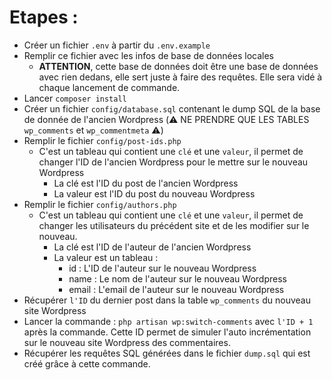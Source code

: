 # Etapes :

- Créer un fichier `.env` à partir du `.env.example`
- Remplir ce fichier avec les infos de base de données locales
    - **ATTENTION**, cette base de données doit être une base de données avec rien dedans, elle sert juste à faire des requêtes. Elle sera
      vidé à chaque lancement de commande.
- Lancer `composer install`
- Créer un fichier `config/database.sql` contenant le dump SQL de la base de donnée de l'ancien Wordpress (⚠️ NE PRENDRE QUE LES TABLES `wp_comments` et `wp_commentmeta` ⚠️)
- Remplir le fichier `config/post-ids.php`
    - C'est un tableau qui contient une `clé` et une `valeur`, il permet de changer l'ID de l'ancien Wordpress pour le mettre sur le nouveau
      Wordpress
        - La clé est l'ID du post de l'ancien Wordpress
        - La valeur est l'ID du post du nouveau Wordpress
- Remplir le fichier `config/authors.php`
    - C'est un tableau qui contient une `clé` et une `valeur`, il permet de changer les utilisateurs du précédent site et de les modifier
      sur le nouveau.
        - La clé est l'ID de l'auteur de l'ancien Wordpress
        - La valeur est un tableau :
            - id : L'ID de l'auteur sur le nouveau Wordpress
            - name : Le nom de l'auteur sur le nouveau Wordpress
            - email : L'email de l'auteur sur le nouveau Wordpress
- Récupérer `l'ID` du dernier post dans la table `wp_comments` du nouveau site Wordpress
- Lancer la commande : `php artisan wp:switch-comments` avec `l'ID + 1` après la commande. Cette ID permet de simuler l'auto incrémentation
  sur le nouveau site Wordpress des commentaires.
- Récupérer les requêtes SQL générées dans le fichier `dump.sql` qui est créé grâce à cette commande.
